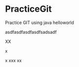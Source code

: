 PracticeGit
===========

Practice GIT using java helloworld

asdfasdfasdfasdfsadsadf

XX

x

x
xxx
xx
